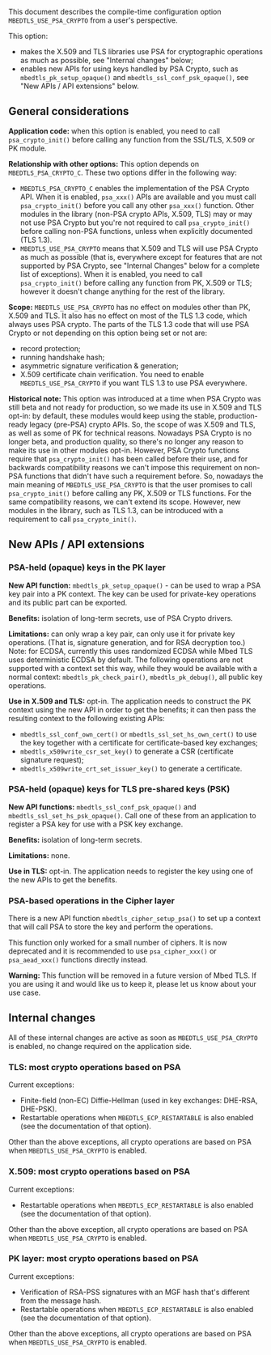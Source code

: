 This document describes the compile-time configuration option
`MBEDTLS_USE_PSA_CRYPTO` from a user's perspective.

This option:
- makes the X.509 and TLS libraries use PSA for cryptographic operations as
  much as possible, see "Internal changes" below;
- enables new APIs for using keys handled by PSA Crypto, such as
  `mbedtls_pk_setup_opaque()` and `mbedtls_ssl_conf_psk_opaque()`, see
"New APIs / API extensions" below.

General considerations
----------------------

**Application code:** when this option is enabled, you need to call
`psa_crypto_init()` before calling any function from the SSL/TLS, X.509 or PK
module.

**Relationship with other options:** This option depends on
`MBEDTLS_PSA_CRYPTO_C`. These two options differ in the following way:
- `MBEDTLS_PSA_CRYPTO_C` enables the implementation of the PSA Crypto API.
  When it is enabled, `psa_xxx()` APIs are available and you must call
`psa_crypto_init()` before you call any other `psa_xxx()` function. Other
modules in the library (non-PSA crypto APIs, X.509, TLS) may or may not use
PSA Crypto but you're not required to call `psa_crypto_init()` before calling
non-PSA functions, unless when explicitly documented (TLS 1.3).
- `MBEDTLS_USE_PSA_CRYPTO` means that X.509 and TLS will use PSA Crypto as
  much as possible (that is, everywhere except for features that are not
supported by PSA Crypto, see "Internal Changes" below for a complete list of
exceptions). When it is enabled, you need to call `psa_crypto_init()` before
calling any function from PK, X.509 or TLS; however it doesn't change anything
for the rest of the library.

**Scope:** `MBEDTLS_USE_PSA_CRYPTO` has no effect on modules other than PK,
X.509 and TLS. It also has no effect on most of the TLS 1.3 code, which always
uses PSA crypto. The parts of the TLS 1.3 code that will use PSA Crypto or not
depending on this option being set or not are:
- record protection;
- running handshake hash;
- asymmetric signature verification & generation;
- X.509 certificate chain verification.
You need to enable `MBEDTLS_USE_PSA_CRYPTO` if you want TLS 1.3 to use PSA
everywhere.

**Historical note:** This option was introduced at a time when PSA Crypto was
still beta and not ready for production, so we made its use in X.509 and TLS
opt-in: by default, these modules would keep using the stable,
production-ready legacy (pre-PSA) crypto APIs. So, the scope of was X.509 and
TLS, as well as some of PK for technical reasons. Nowadays PSA Crypto is no
longer beta, and production quality, so there's no longer any reason to make
its use in other modules opt-in. However, PSA Crypto functions require that
`psa_crypto_init()` has been called before their use, and for backwards
compatibility reasons we can't impose this requirement on non-PSA functions
that didn't have such a requirement before. So, nowadays the main meaning of
`MBEDTLS_USE_PSA_CRYPTO` is that the user promises to call `psa_crypto_init()`
before calling any PK, X.509 or TLS functions. For the same compatibility
reasons, we can't extend its scope. However, new modules in the library, such
as TLS 1.3, can be introduced with a requirement to call `psa_crypto_init()`.

New APIs / API extensions
-------------------------

### PSA-held (opaque) keys in the PK layer

**New API function:** `mbedtls_pk_setup_opaque()` - can be used to
wrap a PSA key pair into a PK context. The key can be used for private-key
operations and its public part can be exported.

**Benefits:** isolation of long-term secrets, use of PSA Crypto drivers.

**Limitations:** can only wrap a key pair, can only use it for private key
operations. (That is, signature generation, and for RSA decryption too.)
Note: for ECDSA, currently this uses randomized ECDSA while Mbed TLS uses
deterministic ECDSA by default. The following operations are not supported
with a context set this way, while they would be available with a normal
context: `mbedtls_pk_check_pair()`, `mbedtls_pk_debug()`, all public key
operations.

**Use in X.509 and TLS:** opt-in. The application needs to construct the PK context
using the new API in order to get the benefits; it can then pass the
resulting context to the following existing APIs:

- `mbedtls_ssl_conf_own_cert()` or `mbedtls_ssl_set_hs_own_cert()` to use the
  key together with a certificate for certificate-based key exchanges;
- `mbedtls_x509write_csr_set_key()` to generate a CSR (certificate signature
  request);
- `mbedtls_x509write_crt_set_issuer_key()` to generate a certificate.

### PSA-held (opaque) keys for TLS pre-shared keys (PSK)

**New API functions:** `mbedtls_ssl_conf_psk_opaque()` and
`mbedtls_ssl_set_hs_psk_opaque()`. Call one of these from an application to
register a PSA key for use with a PSK key exchange.

**Benefits:** isolation of long-term secrets.

**Limitations:** none.

**Use in TLS:** opt-in. The application needs to register the key using one of
the new APIs to get the benefits.

### PSA-based operations in the Cipher layer

There is a new API function `mbedtls_cipher_setup_psa()` to set up a context
that will call PSA to store the key and perform the operations.

This function only worked for a small number of ciphers. It is now deprecated
and it is recommended to use `psa_cipher_xxx()` or `psa_aead_xxx()` functions
directly instead.

**Warning:** This function will be removed in a future version of Mbed TLS. If
you are using it and would like us to keep it, please let us know about your
use case.

Internal changes
----------------

All of these internal changes are active as soon as `MBEDTLS_USE_PSA_CRYPTO`
is enabled, no change required on the application side.

### TLS: most crypto operations based on PSA

Current exceptions:

- Finite-field (non-EC) Diffie-Hellman (used in key exchanges: DHE-RSA,
  DHE-PSK).
- Restartable operations when `MBEDTLS_ECP_RESTARTABLE` is also enabled (see
  the documentation of that option).

Other than the above exceptions, all crypto operations are based on PSA when
`MBEDTLS_USE_PSA_CRYPTO` is enabled.

### X.509: most crypto operations based on PSA

Current exceptions:

- Restartable operations when `MBEDTLS_ECP_RESTARTABLE` is also enabled (see
  the documentation of that option).

Other than the above exception, all crypto operations are based on PSA when
`MBEDTLS_USE_PSA_CRYPTO` is enabled.

### PK layer: most crypto operations based on PSA

Current exceptions:

- Verification of RSA-PSS signatures with an MGF hash that's different from
  the message hash.
- Restartable operations when `MBEDTLS_ECP_RESTARTABLE` is also enabled (see
  the documentation of that option).

Other than the above exceptions, all crypto operations are based on PSA when
`MBEDTLS_USE_PSA_CRYPTO` is enabled.

